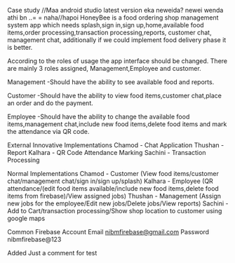 Case study
//Maa android studio latest version eka neweida? newei wenda athi bn ..= = naha//hapoi
HoneyBee is a food ordering shop management system app which needs splash,sign in,sign up,home,available food items,order processing,transaction processing,reports,
customer chat, management chat, additionally if we could implement food delivery phase it is better.

According to the roles of usage the app interface should be changed.
There are mainly 3 roles assigned,
Management,Employee and customer.

Management
-Should have the ability to see available food and reports.

Customer
-Should have the ability to view food items,customer chat,place an order and do the payment.

Employee
-Should have the ability to change the available food items,management chat,include new food items,delete food items and mark the attendance via QR code.

External Innovative Implementations 
Chamod - Chat Application
Thushan - Report
Kalhara - QR Code Attendance Marking
Sachini - Transaction Processing

Normal Implementations
Chamod - Customer (View food items/customer chat/management chat/sign in/sign up/splash)
Kalhara - Employee (QR attendance/(edit food items available/include new food items,delete food items from firebase)/View assigned jobs)
Thushan - Management (Assign new jobs for the employee/Edit new jobs/Delete jobs/View reports)
Sachini - Add to Cart/transaction processing/Show shop location to customer using google maps


Common Firebase Account
Email
nibmfirebase@gmail.com
Password
nibmfirebase@123


Added Just a comment for test

